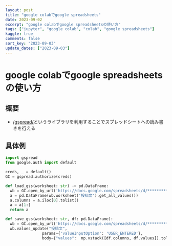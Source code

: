 ```yaml
---
layout: post
title: "google colabでgoogle spreadsheets"
date: 2023-09-02
excerpt: "google colabでgoogle spreadsheetsの使い方"
tags: ["jupyter", "google colab", "colab", "google spreadsheets"]
kaggle: true
comments: false
sort_key: "2023-09-03"
update_dates: ["2023-09-03"]
---
```


# google colabでgoogle spreadsheetsの使い方

## 概要
 - [/gspread/](/gspread/)というライブラリを利用することでスプレッドシートへの読み書きを行える

## 具体例

```python
import gspread
from google.auth import default

creds, _ = default()
GC = gspread.authorize(creds)

def load_gss(worksheet: str) -> pd.DataFrame:
  wb = GC.open_by_url('https://docs.google.com/spreadsheets/d/*************************-HmrNNaIAs7vXeTP-eVI/edit#gid=969528449')
  a = pd.DataFrame(wb.worksheet('投稿文').get_all_values())
  a.columns = a.iloc[0].tolist()
  a = a[1:]
  return a

def save_gss(worksheet: str, df: pd.DataFrame):
  wb = GC.open_by_url('https://docs.google.com/spreadsheets/d/********************************-HmrNNaIAs7vXeTP-eVI/edit#gid=969528449')
  wb.values_update("投稿文",
                params={'valueInputOption': 'USER_ENTERED'},
                body={"values":  np.vstack([df.columns, df.values]).tolist()})
```


